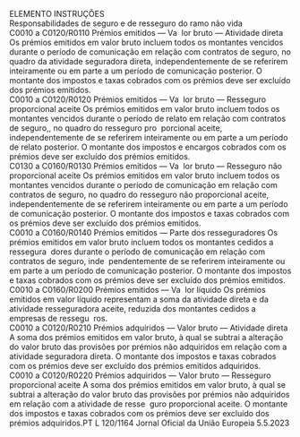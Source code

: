  
ELEMENTO  INSTRUÇÕES  
Responsabilidades de seguro e de resseguro do ramo não vida  
C0010 a 
C0120/R0110  Prémios emitidos — Va ­
lor bruto — Atividade 
direta  Os prémios emitidos em valor bruto incluem todos os montantes vencidos durante o 
período de comunicação em relação com contratos de seguro, no quadro da atividade 
seguradora direta, independentemente de se referirem inteiramente ou em parte a um 
período de comunicação posterior. O montante dos impostos e taxas cobrados com os 
prémios deve ser excluído dos prémios emitidos.  
C0010 a 
C0120/R0120  Prémios emitidos — Va ­
lor bruto — Resseguro 
proporcional aceite  Os prémios emitidos em valor bruto incluem todos os montantes vencidos durante o 
período de relato em relação com contratos de seguro,, no quadro do resseguro pro ­
porcional aceite, independentemente de se referirem inteiramente ou em parte a um 
período de relato posterior. O montante dos impostos e encargos cobrados com os 
prémios deve ser excluído dos prémios emitidos.  
C0130 a 
C0160/R0130  Prémios emitidos — Va ­
lor bruto — Resseguro 
não proporcional aceite  Os prémios emitidos em valor bruto incluem todos os montantes vencidos durante o 
período de comunicação em relação com contratos de seguro, no quadro do resseguro 
não proporcional aceite, independentemente de se referirem inteiramente ou em parte a 
um período de comunicação posterior. O montante dos impostos e taxas cobrados com 
os prémios deve ser excluído dos prémios emitidos.  
C0010 a 
C0160/R0140  Prémios emitidos — 
Parte dos resseguradores  Os prémios emitidos em valor bruto incluem todos os montantes cedidos a ressegura ­
dores durante o período de comunicação em relação com contratos de seguro, inde ­
pendentemente de se referirem inteiramente ou em parte a um período de comunicação 
posterior. O montante dos impostos e taxas cobrados com os prémios deve ser excluído 
dos prémios emitidos.  
C0010 a 
C0160/R0200  Prémios emitidos — Va ­
lor líquido  Os prémios emitidos em valor líquido representam a soma da atividade direta e da 
atividade resseguradora aceite, reduzida dos montantes cedidos a empresas de ressegu ­
ros.  
C0010 a 
C0120/R0210  Prémios adquiridos — 
Valor bruto — Atividade 
direta  A soma dos prémios emitidos em valor bruto, à qual se subtrai a alteração do valor 
bruto das provisões por prémios não adquiridos em relação com a atividade seguradora 
direta. O montante dos impostos e taxas cobrados com os prémios deve ser excluído 
dos prémios emitidos adquiridos.  
C0010 a 
C0120/R0220  Prémios adquiridos — 
Valor bruto — Resseguro 
proporcional aceite  A soma dos prémios emitidos em valor bruto, à qual se subtrai a alteração do valor 
bruto das provisões por prémios não adquiridos em relação com a atividade de resse ­
guro proporcional aceite. O montante dos impostos e taxas cobrados com os prémios 
deve ser excluído dos prémios adquiridos.PT  L 120/1164 Jornal Oficial da União Europeia 5.5.2023